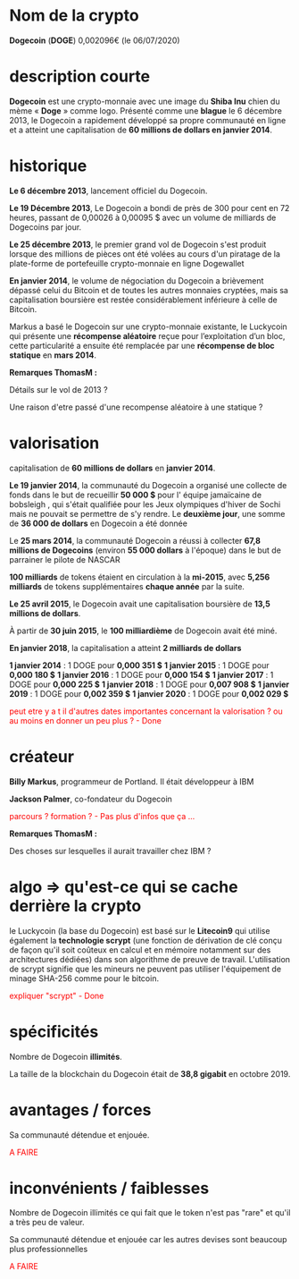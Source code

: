 # Nom de la crypto

**Dogecoin** (**DOGE**) 0,002096€ (le 06/07/2020)

# description courte

**Dogecoin** est une crypto-monnaie avec une image du **Shiba Inu** chien du mème « **Doge** » comme logo. Présenté comme une **blague** le 6 décembre 2013, le Dogecoin a rapidement développé sa propre communauté en ligne et a atteint une capitalisation de **60 millions de dollars en janvier 2014**.

# historique

**Le 6 décembre 2013**, lancement officiel du Dogecoin.

**Le 19 Décembre 2013**, Le Dogecoin a bondi de près de 300 pour cent en 72 heures, passant de 0,00026 à 0,00095 $ avec un volume de milliards de Dogecoins par jour.

**Le 25 décembre 2013**, le premier grand vol de Dogecoin s'est produit lorsque des millions de pièces ont été volées au cours d'un piratage de la plate-forme de portefeuille crypto-monnaie en ligne Dogewallet

**En janvier 2014**, le volume de négociation du Dogecoin a brièvement dépassé celui du Bitcoin et de toutes les autres monnaies cryptées, mais sa capitalisation boursière est restée considérablement inférieure à celle de Bitcoin.

Markus a basé le Dogecoin sur une crypto-monnaie existante, le Luckycoin qui présente une **récompense aléatoire** reçue pour l’exploitation d’un bloc, cette particularité a ensuite été remplacée par une **récompense de bloc statique** en **mars 2014**.

<strong>Remarques ThomasM :</strong>
<p> Détails sur le vol de 2013 ? </p>
<p> Une raison d'etre passé d'une recompense aléatoire à une statique  ? </p>

# valorisation

capitalisation de **60 millions de dollars** en **janvier 2014**.

**Le 19 janvier 2014**, la communauté du Dogecoin a organisé une collecte de fonds dans le but de recueillir **50 000 $** pour l' équipe jamaïcaine de bobsleigh , qui s'était qualifiée pour les Jeux olympiques d'hiver de Sochi mais ne pouvait se permettre de s'y rendre. Le **deuxième jour**, une somme de **36 000 de dollars** en Dogecoin a été donnée

Le **25 mars 2014**, la communauté Dogecoin a réussi à collecter **67,8 millions de Dogecoins** (environ **55 000 dollars** à l'époque) dans le but de parrainer le pilote de NASCAR

**100 milliards** de tokens étaient en circulation à la **mi-2015**, avec **5,256 milliards** de tokens supplémentaires **chaque année** par la suite.

**Le 25 avril 2015**, le Dogecoin avait une capitalisation boursière de **13,5 millions de dollars**.

À partir de **30 juin 2015**, le **100 milliardième** de Dogecoin avait été miné.

**En janvier 2018**, la capitalisation a atteint **2 milliards de dollars**

**1 janvier 2014** : 1 DOGE pour **0,000 351 $**
**1 janvier 2015** : 1 DOGE pour **0,000 180 $**
**1 janvier 2016** : 1 DOGE pour **0,000 154 $**
**1 janvier 2017** : 1 DOGE pour **0,000 225 $**
**1 janvier 2018** : 1 DOGE pour **0,007 908 $**
**1 janvier 2019** : 1 DOGE pour **0,002 359 $**
**1 janvier 2020** : 1 DOGE pour **0,002 029 $**

<p style="color: red">peut etre y a t il d'autres dates importantes concernant la valorisation ? ou au moins en donner un peu plus ? - Done</p>

# créateur
**Billy Markus**, programmeur de Portland. Il était développeur à IBM

**Jackson Palmer**, co-fondateur du Dogecoin

<p style="color: red">parcours ? formation ? - Pas plus d'infos que ça ...</p>

<strong>Remarques ThomasM :</strong>
<p> Des choses sur lesquelles il aurait travailler chez IBM ?</p>

# algo => qu'est-ce qui se cache derrière la crypto

le Luckycoin (la base du Dogecoin) est basé sur le **Litecoin9** qui utilise également la **technologie scrypt** (une fonction de dérivation de clé conçu de façon qu'il soit coûteux en calcul et en mémoire notamment sur des architectures dédiées) dans son algorithme de preuve de travail. 
L'utilisation de scrypt signifie que les mineurs ne peuvent pas utiliser l'équipement de minage SHA-256 comme pour le bitcoin.

<p style="color: red">expliquer "scrypt" - Done</p>


# spécificités

Nombre de Dogecoin **illimités**.

La taille de la blockchain du Dogecoin était de **38,8 gigabit** en octobre 2019.

# avantages / forces

Sa communauté détendue et enjouée.

<p style="color: red">A FAIRE</p>

# inconvénients / faiblesses

Nombre de Dogecoin illimités ce qui fait que le token n'est pas "rare" et qu'il a très peu de valeur.

Sa communauté détendue et enjouée car les autres devises sont beaucoup plus professionnelles

<p style="color: red">A FAIRE</p>
